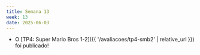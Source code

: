 ```yaml
---
title: Semana 13
week: 13
date: 2025-06-03
---
```


- O [TP4: Super Mario Bros 1-2]({{ '/avaliacoes/tp4-smb2' | relative_url }}) foi publicado!